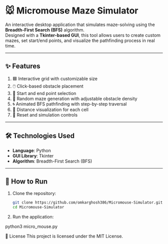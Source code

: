 # 🐭 Micromouse Maze Simulator

An interactive desktop application that simulates maze-solving using the **Breadth-First Search (BFS)** algorithm.  
Designed with a **Tkinter-based GUI**, this tool allows users to create custom mazes, set start/end points, and visualize the pathfinding process in real time.

---

## ✨ Features
1. 🟦 Interactive grid with customizable size  
2. 🖱️ Click-based obstacle placement  
3. 🎯 Start and end point selection  
4. 🎲 Random maze generation with adjustable obstacle density  
5. 🌀 Animated BFS pathfinding with step-by-step traversal  
6. 🔢 Distance visualization for each cell  
7. 🔄 Reset and simulation controls  

---

## 🛠️ Technologies Used
- **Language**: Python  
- **GUI Library**: Tkinter  
- **Algorithm**: Breadth-First Search (BFS)  

---

## 🚀 How to Run
1. Clone the repository:
   ```bash
   git clone https://github.com/omkarghosh386/Micromouse-Simulator.git
   cd Micromouse-Simulator
2. Run the application:

python3 micro_mouse.py

📄 License
This project is licensed under the MIT License.
